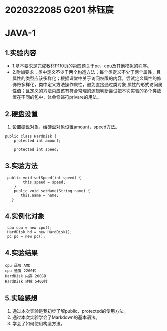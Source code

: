 # 2020322085 G201 林钰宸
# JAVA-1
## 1.实验内容
+ 1.基本要求是完成教材P110页的第四题关于pc、cpu及其他模拟的程序。
+ 2.附加要求；类中定义不少于两个构造方法；每个类定义不少于两个属性，且属性的类型应该多样化；根据课堂中关于访问权限的内容，尝试定义属性的修饰符多样化，类中定义方法操作属性，避免直接通过类对象.属性的形式访问属性值；且定义的方法内应该有符合常理的逻辑判断尝试把本次实验的多个类放置在不同的包中，体会修饰符privare的用法。
## 2.硬盘设置
1. 设置硬盘对象，给硬盘对象设置amount，speed方法。
```
public class HardDisk {
	protected int amount;

	protected int speed;
```
## 3.实验方法

```
 public void setSpeed(int speed) {
        this.speed = speed;
    }
    public void setName(String name) {
       this.name = name;
   }
```
## 4.实例化对象
```
 cpu cpu = new cpu();
 HardDisk hd = new HardDisk();
 pc pc = new pc();

```
## 4.实验结果
```
cpu 品牌 AMD
cpu 速度 2200转
HardDisk 内存 200GB
HardDisk 转数 5400转
```
## 5.实验感想
1. 通过本次实验是我初步了解public、protected的使用方法。
2. 通过本次实验学会了Markdown的基本语法。
3. 学会了如何使用构造方法。

